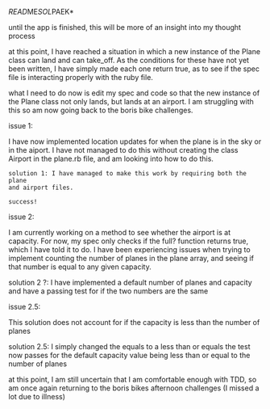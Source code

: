 *READ*ME*SOL*PAEK*

until the app is finished, this will be more of an insight into my thought
process

at this point, I have reached a situation in which a new instance of the Plane
class can land and can take_off. As the conditions for these have not
yet been written, I have simply made each one return true, as to see if the
spec file is interacting properly with the ruby file.

what I need to do now is edit my spec and code so that the new instance of
the Plane class not only lands, but lands at an airport. I am struggling with
this so am now going back to the boris bike challenges.



issue 1:

I have now implemented location updates for when the plane is in the sky
or in the aiport. I have not managed to do this without creating the class
Airport in the plane.rb file, and am looking into how to do this.

    solution 1: I have managed to make this work by requiring both the plane
    and airport files.

    success!

issue 2:

I am currently working on a method to see whether the airport is at capacity.
For now, my spec only checks if the full? function returns true, which I have
told it to do. I have been experiencing issues when trying to implement
counting the number of planes in the plane array, and seeing if that number
is equal to any given capacity.

  solution 2 ?: I have implemented a default number of planes and capacity
  and have a passing test for if the two numbers are the same

issue 2.5:

This solution does not account for if the capacity is less than the number
of planes

  solution 2.5: I simply changed the equals to a less than or equals
  the test now passes for the default capacity value being less than or
  equal to the number of planes


at this point, I am still uncertain that I am comfortable enough with TDD, so
am once again returning to the boris bikes afternoon challenges (I missed a lot
due to illness)

